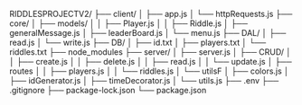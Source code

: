 RIDDLESPROJECTV2/
├── client/
│   ├── app.js
│   └── httpRequests.js
├── core/
│   ├──  models/
│   │    ├── Player.js
│   │    ├── Riddle.js
│   ├── generalMessage.js
│   ├── leaderBoard.js
│   └── menu.js
├── DAL/
│   ├── read.js
│   └── write.js
├── DB/
│   ├── id.txt
│   ├── players.txt
│   └── riddles.txt
├── node_modules
├── server/
│   ├── server.js
│   ├── CRUD/
│   │   ├── create.js
│   │   ├── delete.js
│   │   ├── read.js
│   │   └── update.js
│   ├── routes
│   │   ├── players.js
│   │   └── riddles.js
│   └── utilsF
│       ├── colors.js
│       ├── idGenerator.js
│       ├── timeDecorator.js
│       └── utils.js
├── .env
├── .gitignore
├── package-lock.json
└── package.json
